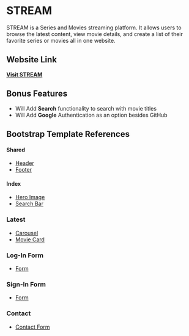# STREAM

STREAM is a Series and Movies streaming platform. It allows users to browse the latest content, 
view movie details, and create a list of their favorite series or movies all in one website.



## Website Link
**[Visit STREAM]()**  



## Bonus Features

- Will Add **Search** functionality to search with movie titles
- Will Add **Google** Authentication as an option besides GitHub
  


## Bootstrap Template References
#### Shared
- [Header](https://getbootstrap.com/docs/5.3/examples/headers/)
- [Footer](https://getbootstrap.com/docs/5.3/examples/footers/)
#### Index
- [Hero Image](https://mdbootstrap.com/docs/standard/extended/hero/)
- [Search Bar](https://bootstrapexamples.com/@anonymous/search-bar)
### Latest
- [Carousel](https://getbootstrap.com/docs/5.3/components/carousel/)
- [Movie Card](https://dev.to/tilakjain123/animated-movie-card-w-html-and-css-ekh)
### Log-In Form
- [Form](https://mdbootstrap.com/docs/standard/extended/login/)
### Sign-In Form
- [Form](https://mdbootstrap.com/docs/standard/extended/registration/)
### Contact 
- [Contact Form](https://bootstrapbrain.com/demo/components/contacts/contact-1/)



